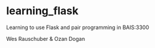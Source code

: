 # learning_flask
Learning to use Flask and pair programming in BAIS:3300

Wes Rauschuber & Ozan Dogan
